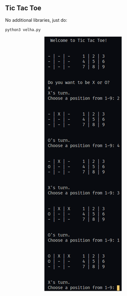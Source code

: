 ## Tic Tac Toe

No additional libraries, just do: 

```python
python3 velha.py
```

<p align="center">
 <img  src="velha.png">
</p>

